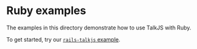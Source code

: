 # Ruby examples

The examples in this directory demonstrate how to use TalkJS with Ruby.

To get started, try our [`rails-talkjs` example](./rails-talkjs/).